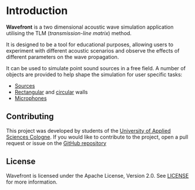# Introduction

**Wavefront** is a two dimensional acoustic wave simulation application utilising the TLM (_transmission-line matrix_) method. 

It is designed to be a tool for educational purposes, allowing users to experiment with different acoustic scenarios and observe the effects of different parameters on the wave propagation.

It can be used to simulate point sound sources in a free field. A number of objects are provided to help shape the simulation for user specific tasks:

* [Sources](objects/source.md)
* [Rectangular](objects/rect_wall.md) and [circular](objects/circ_wall.md) walls
* [Microphones](objects/microphone.md)

## Contributing

This project was developed by students of the [University of Applied Sciences Cologne](https://www.th-koeln.de/). If you would like to contribute to the project, open a pull request or issue on the [GitHub repository](https://github.com/AudioGroupCologne/wavefront)

## License

Wavefront is licensed under the Apache License, Version 2.0. See [LICENSE](https://github.com/AudioGroupCologne/wavefront/tree/main?tab=Apache-2.0-1-ov-file#readme) for more information.
